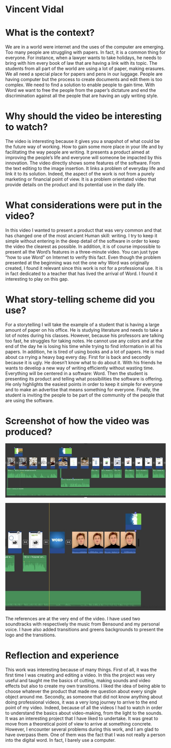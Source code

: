 # Vincent Vidal

# **What is the context?**

We are in a world were internet and the uses of the computer are emerging. Too many people are struggling with papers. In fact, it is a common thing for everyone. For instance, when a lawyer wants to take holidays, he needs to bring with him every book of law that are having a link with its topic. The students from all part of the world are using a lot of paper, making erasures. We all need a special place for papers and pens in our luggage. People are having computer but the process to create documents and edit them is too complex. We need to find a solution to enable people to gain time. With Word we want to free the people from the paper’s dictature and end the discrimination against all the people that are having an ugly writing style.

# **Why should the video be interesting to watch?**

The video is interesting because it gives you a snapshot of what could be the future way of working. How to gain some more place in your life and by facilitating the way people are writing. It presents a product aimed at improving the people’s life and everyone will someone be impacted by this innovation. The video directly shows some features of the software. From the text editing to the image insertion. It links a problem of everyday life and link it to its solution. Indeed, the aspect of the work is not from a purely marketing or financial point of view. It is a problem orientated video that provide details on the product and its potential use in the daily life.

# **What considerations were put in the video?**

In this video I wanted to present a product that was very common and that has changed one of the most ancient Human skill: writing. I try to keep it simple without entering in the deep detail of the software in order to keep the video the clearest as possible. In addition, it is of course impossible to present all the Word’s features in a three-minute video. You can just type “how to use Word” on Internet to verify this fact. Even though the problem presented at the beginning was not the one why Word was originally created, I found it relevant since this work is not for a professional use. It is in fact dedicated to a teacher that has lived the arrival of Word. I found it interesting to play on this gap.

# **What story-telling scheme did you use?**

For a storytelling I will take the example of a student that is having a large amount of paper on his office. He is studying literature and needs to take a lot of notes during his classes. However, because his professors are talking too fast, he struggles for taking notes. He cannot use any colors and at the end of the day he is losing his time while trying to find information in all his papers. In addition, he is tired of using books and a lot of papers. He is mad about ca rrying a heavy bag every day. First for is back and secondly because it is ugly. He doesn’t know what to do about it. With his friends he wants to develop a new way of writing efficiently without wasting time. Everything will be centered in a software: Word. Then the student is presenting its product and telling what possibilities the software is offering. He only highlights the easiest points in order to keep it simple for everyone and to make an advertise that means something for everyone. Finally, the student is inviting the people to be part of the community of the people that are using the software.

# **Screenshot of how the video was produced?**

![Step 1: Loading the footage](1.jpg)

![Step 1: Loading the footage](2.jpg)

The references are at the very end of the video. I have used two soundtracks with respectively the music from Bensound and my personal voice. I have also added transitions and greens backgrounds to present the logo and the transitions.

# **Reflection and experience**

This work was interesting because of many things. First of all, it was the first time I was creating and editing a video. In this the project was very useful and taught me the basics of cutting, making sounds and video effects but also to create my own transitions. I liked the idea of being able to choose whatever the product that made me question about every single object around me. Secondly, as someone that did not know anything about doing professional videos, it was a very long journey to arrive to the end point of my video. Indeed, because of all the videos I had to watch in order to understand the basics about video-making, from the light to the sounds. It was an interesting project that I have liked to undertake. It was great to move from a theoretical point of view to arrive at something concrete. However, I encounter several problems during this work, and I am glad to have overpass them. One of them was the fact that I was not really a person into the digital word. In fact, I barely use a computer.
